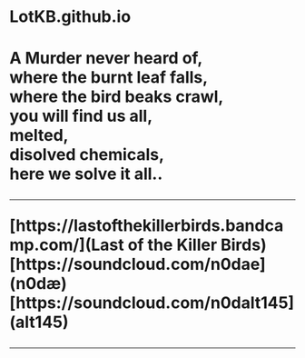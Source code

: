 # LotKB.github.io
<h1>
  A Murder never heard of,<br> 
  where the burnt leaf falls,<br> 
  where the bird beaks crawl,<br>
  you will find us all,<br>
  melted,<br>
  disolved chemicals,<br>
  here we solve it all..<br>
  <hr>
[https://lastofthekillerbirds.bandcamp.com/](Last of the Killer Birds)<br>
[https://soundcloud.com/n0dae](n0dæ)<br>
[https://soundcloud.com/n0dalt145](alt145)<br>
  <hr>
